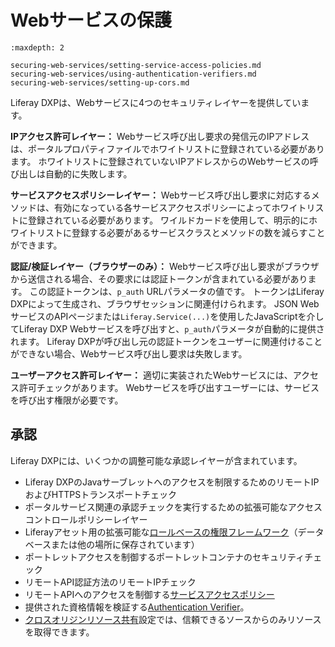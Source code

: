 # Webサービスの保護

```{toctree}
:maxdepth: 2

securing-web-services/setting-service-access-policies.md
securing-web-services/using-authentication-verifiers.md
securing-web-services/setting-up-cors.md
```

Liferay DXPは、Webサービスに4つのセキュリティレイヤーを提供しています。

**IPアクセス許可レイヤー：** Webサービス呼び出し要求の発信元のIPアドレスは、ポータルプロパティファイルでホワイトリストに登録されている必要があります。 ホワイトリストに登録されていないIPアドレスからのWebサービスの呼び出しは自動的に失敗します。

**サービスアクセスポリシーレイヤー：** Webサービス呼び出し要求に対応するメソッドは、有効になっている各サービスアクセスポリシーによってホワイトリストに登録されている必要があります。 ワイルドカードを使用して、明示的にホワイトリストに登録する必要があるサービスクラスとメソッドの数を減らすことができます。

**認証/検証レイヤー（ブラウザーのみ）：** Webサービス呼び出し要求がブラウザから送信される場合、その要求には認証トークンが含まれている必要があります。 この認証トークンは、`p_auth` URLパラメータの値です。 トークンはLiferay DXPによって生成され、ブラウザセッションに関連付けられます。 JSON WebサービスのAPIページまたは`Liferay.Service(...)`を使用したJavaScriptを介してLiferay DXP Webサービスを呼び出すと、`p_auth`パラメータが自動的に提供されます。 Liferay DXPが呼び出し元の認証トークンをユーザーに関連付けることができない場合、Webサービス呼び出し要求は失敗します。

**ユーザーアクセス許可レイヤー：** 適切に実装されたWebサービスには、アクセス許可チェックがあります。 Webサービスを呼び出すユーザーには、サービスを呼び出す権限が必要です。

<a name="承認" />

## 承認

Liferay DXPには、いくつかの調整可能な承認レイヤーが含まれています。

* Liferay DXPのJavaサーブレットへのアクセスを制限するためのリモートIPおよびHTTPSトランスポートチェック
* ポータルサービス関連の承認チェックを実行するための拡張可能なアクセスコントロールポリシーレイヤー
* Liferayアセット用の拡張可能な[ロールベースの権限フレームワーク](../../users-and-permissions/roles-and-permissions/understanding-roles-and-permissions.md)（データベースまたは他の場所に保存されています）
* ポートレットアクセスを制御するポートレットコンテナのセキュリティチェック
* リモートAPI認証方法のリモートIPチェック
* リモートAPIへのアクセスを制御する[サービスアクセスポリシー](./securing-web-services/setting-service-access-policies.md)
* 提供された資格情報を検証する[Authentication Verifier](./securing-web-services/using-authentication-verifiers.md)。
* [クロスオリジンリソース共有](./securing-web-services/setting-up-cors.md)設定では、信頼できるソースからのみリソースを取得できます。
